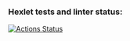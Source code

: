 ### Hexlet tests and linter status:
[![Actions Status](https://github.com/DARIAkuch/python-project-50/actions/workflows/hexlet-check.yml/badge.svg)](https://github.com/DARIAkuch/python-project-50/actions)
